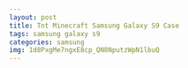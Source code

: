 ```yaml
---
layout: post
title: Tnt Minecraft Samsung Galaxy S9 Case
tags: samsung galaxy s9
categories: samsung
img: 1d8PxgMe7ngxE8cp_QN8NputzWpN1lbuQ
---
```

